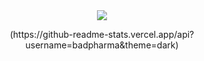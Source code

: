 <div id="header" align="center">
  <img src="https://i.giphy.com/media/v1.Y2lkPTc5MGI3NjExN3czcTdpcnRwb3R4c3Nwb2g1bnB5ZnMzYmp0Zmo0cmJtYWg4bzZtcCZlcD12MV9pbnRlcm5hbF9naWZfYnlfaWQmY3Q9Zw/ASd0Ukj0y3qMM/giphy.gif"/>
</div>
<div align="center">
  <p></p>
</div>
<div id="stats" align="center">
(https://github-readme-stats.vercel.app/api?username=badpharma&theme=dark)
</div>